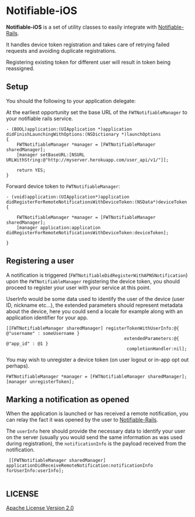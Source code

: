 # Notifiable-iOS

<b>Notifiable-iOS</b> is a set of utility classes to easily integrate with
<a href="https://github.com/FutureWorkshops/Notifiable-Rails">Notifiable-Rails</a>.

It handles device token registration and takes care of retrying failed requests and avoiding duplicate registrations.

Registering existing token for different user will result in token being reassigned.

## Setup

You should the following to your application delegate:

At the earliest opportunity set the base URL of the `FWTNotifiableManager` to your notifiable rails service.

```
- (BOOL)application:(UIApplication *)application didFinishLaunchingWithOptions:(NSDictionary *)launchOptions
{
    FWTNotifiableManager *manager = [FWTNotifiableManager sharedManager];
    [manager setBaseURL:[NSURL URLWithString:@"http://myserver.herokuapp.com/user_api/v1/"]];

    return YES;
}
```

Forward device token to `FWTNotifiableManager`:

```
- (void)application:(UIApplication*)application didRegisterForRemoteNotificationsWithDeviceToken:(NSData*)deviceToken {
	
    FWTNotifiableManager *manager = [FWTNotifiableManager sharedManager];
    [manager application:application didRegisterForRemoteNotificationsWithDeviceToken:deviceToken];

}
```


## Registering a user

A notification is triggered (`FWTNotifiableDidRegisterWithAPNSNotification`) upon the `FWTNotifiableManager` registering the device token, you should proceed to register your user with your service at this point.

UserInfo would be some data used to identify the user of the device (user ID, nickname etc...), the extended parameters should represent metadata about the device, here you could send a locale for example along with an application identifier for your app.

```
[[FWTNotifiableManager sharedManager] registerTokenWithUserInfo:@{ @"username" : someUsername } 
											 extendedParameters:@{ @"app_id" : @1 }
											  completionHandler:nil];

```

You may wish to unregister a device token (on user logout or in-app opt out perhaps).

```
FWTNotifiableManager *manager = [FWTNotifiableManager sharedManager];
[manager unregisterToken];
```

## Marking a notification as opened
When the application is launched or has received a remote notification, you can relay the fact it was opened by the user to <a href="https://github.com/FutureWorkshops/Notifiable-Rails">Notifiable-Rails</a>.

The `userInfo` here should provide the necessary data to identify your user on the server (usually you would send the same information as was used during registration), the `notificationInfo` is the payload received from the notification.

```       
 [[FWTNotifiableManager sharedManager] applicationDidReceiveRemoteNotification:notificationInfo forUserInfo:userInfo];
 
```


## LICENSE

[Apache License Version 2.0](LICENSE)